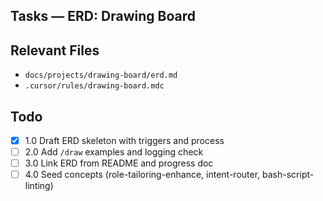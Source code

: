 ## Tasks — ERD: Drawing Board

## Relevant Files

- `docs/projects/drawing-board/erd.md`
- `.cursor/rules/drawing-board.mdc`

## Todo

- [x] 1.0 Draft ERD skeleton with triggers and process
- [ ] 2.0 Add `/draw` examples and logging check
- [ ] 3.0 Link ERD from README and progress doc
- [ ] 4.0 Seed concepts (role-tailoring-enhance, intent-router, bash-script-linting)
